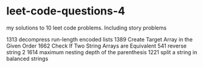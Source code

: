 # leet-code-questions-4

my solutions to 10 leet code problems. Including story problems

1313 decompress run-length encoded lists
1389 Create Target Array in the Given Order
1662 Check If Two String Arrays are Equivalent
541 reverse string 2
1614 maximum nesting depth of the parenthesis
1221 split a string in balanced strings
